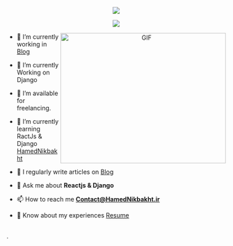 <p align = "center">
  <img src="https://github.com/sourabmaity/sourabmaity/blob/main/header_.png">
</p>


<p align = "center">
  <img src="https://user-images.githubusercontent.com/73097560/115834477-dbab4500-a447-11eb-908a-139a6edaec5c.gif"></a>
</p>  


<a target="_blank" align="center">
  <img align="right" top="500" height="300" width="380" alt="GIF" src="https://media.giphy.com/media/SWoSkN6DxTszqIKEqv/giphy.gif">
</a>


- 🔭 I’m currently working in <a href="https://HamedNikbakht.github.io" target="blank">Blog</a>

- 🌱 I’m currently Working on Django

- 🤝 I’m available for freelancing.

- 🌱 I’m currently learning RactJs & Django <a href="https://github.com/HamedNikbakht" target="blank">HamedNikbakht</a>

- 📝 I regularly write articles on  <a href="https://HamedNikbakht.github.io" target="blank">Blog</a>

- 💬 Ask me about **Reactjs & Django**

- 📫 How to reach me **Contact@HamedNikbakht.ir**

- 📄 Know about my experiences <a href="https://HamedNikbakht.github.io" target="blank">Resume</a>
<br/>
.


